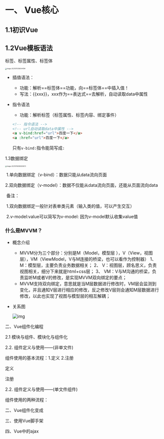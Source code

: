 # 一、 Vue核心

## 1.1初识Vue

## 1.2Vue模板语法

标签、标签属性、标签体

<img src="C:\Users\17645\AppData\Roaming\Typora\typora-user-images\image-20210705190544194.png" alt="image-20210705190544194" style="zoom:33%;" />

- 插值语法：

  - 功能：解析==标签体==功能，向==标签体==中插入值！
  - 写法：{{xxx}}，xxx作为==表达式==去解析，自动读取data中属性

- 指令语法

  - 功能：解析标签（标签属性、标签内容、绑定事件）

  

  ```html
  <!-- 指令语法 -->
  <!-- url自动读取data中属性 -->
  <a v-bind:href="url">百度一下</a>
  <a :href="url">百度一下</a>
  ```

  只有`v-bind:`指令能简写成`:`

1.3数据绑定

<img src="C:\Users\17645\AppData\Roaming\Typora\typora-user-images\image-20210706085930873.png" alt="image-20210706085930873" style="zoom:33%;" />



​    1.单向数据绑定（v-bind）：数据只能从data流向页面

​    2.双向数据绑定（v-model）：数据不仅能从data流向页面，还能从页面流向data

​    备注：

​      1.双向数据绑定一般针对表单类元素（输入类的值，可以产生交互）

​      2.v-model:value可以简写为v-model:  因为v-model默认收集value值



### 什么是MVVM？

- 概念介绍

  - MVVM分为三个部分：分别是M（Model，模型层 ），V（View，视图层），VM（ViewModel，V与M连接的桥梁，也可以看作为控制器）
     1、 M：模型层，主要负责业务数据相关；
     2、 V：视图层，顾名思义，负责视图相关，细分下来就是html+css层；
     3、 VM：V与M沟通的桥梁，负责监听M或者V的修改，是实现MVVM双向绑定的要点；
  - MVVM支持双向绑定，意思就是当M层数据进行修改时，VM层会监测到变化，并且通知V层进行相应的修改，反之修改V层则会通知M层数据进行修改，以此也实现了视图与模型层的相互解耦；

- 关系图

  ![img](https:////upload-images.jianshu.io/upload_images/3360875-0165a2d4e529f192.png?imageMogr2/auto-orient/strip|imageView2/2/w/895/format/webp)





二、Vue组件化编程

2.1 模块与组件、模块化与组件化

2.2. 组件定义与使用——(非单文件)

组件使用的基本流程：1.定义	2.注册

定义



注册









2.2. 组件定义与使用——(单文件组件)



组件使用的两种流程：











































二、Vue组件化变成

三、使用Vue脚手架

四、Vue中的ajax

 
